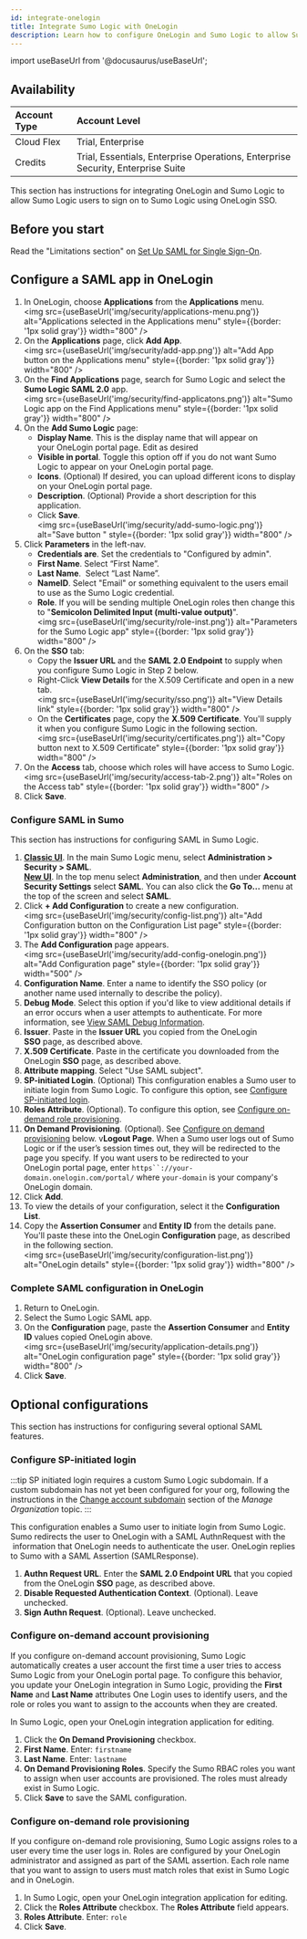 ```yaml
---
id: integrate-onelogin
title: Integrate Sumo Logic with OneLogin
description: Learn how to configure OneLogin and Sumo Logic to allow Sumo Logic users to sign on to Sumo Logic using OneLogin SSO.
---
```


import useBaseUrl from '@docusaurus/useBaseUrl';

## Availability

| Account Type | Account Level |
|:--------------|:---------------------------------------------------------------------------------|
| Cloud Flex   | Trial, Enterprise |
| Credits      | Trial, Essentials, Enterprise Operations, Enterprise Security, Enterprise Suite |

This section has instructions for integrating OneLogin and Sumo Logic to allow Sumo Logic users to sign on to Sumo Logic using OneLogin SSO. 

## Before you start

Read the "Limitations section" on [Set Up SAML for Single Sign-On](set-up-saml.md).

## Configure a SAML app in OneLogin

1. In OneLogin, choose **Applications** from the **Applications** menu.   <br/><img src={useBaseUrl('img/security/applications-menu.png')} alt="Applications selected in the Applications menu" style={{border: '1px solid gray'}} width="800" />
1. On the **Applications** page, click **Add App**.   <br/><img src={useBaseUrl('img/security/add-app.png')} alt="Add App button on the Applications menu" style={{border: '1px solid gray'}} width="800" />     
1. On the **Find Applications** page, search for Sumo Logic and select the **Sumo Logic SAML 2.0** app.   <br/><img src={useBaseUrl('img/security/find-applicatons.png')} alt="Sumo Logic app on the Find Applications menu" style={{border: '1px solid gray'}} width="800" />      
1. On the **Add Sumo Logic** page:
    * **Display Name**. This is the display name that will appear on your OneLogin portal page. Edit as desired 
    * **Visible in portal**. Toggle this option off if you do not want Sumo Logic to appear on your OneLogin portal page.
    * **Icons**. (Optional) If desired, you can upload different icons to display on your OneLogin portal page.
    * **Description**. (Optional) Provide a short description for this application.
    * Click **Save**.  <br/><img src={useBaseUrl('img/security/add-sumo-logic.png')} alt="Save button " style={{border: '1px solid gray'}} width="800" />                 
1. Click **Parameters** in the left-nav.
    * **Credentials are**. Set the credentials to "Configured by admin". 
    * **First Name**. Select “First Name”.
    * **Last Name**.  Select “Last Name”. 
    * **NameID**. Select "Email" or something equivalent to the users email to use as the Sumo Logic credential.
    * **Role**. If you will be sending multiple OneLogin roles then change this to "**Semicolon Delimited Input (multi-value output)**". <br/><img src={useBaseUrl('img/security/role-inst.png')} alt="Parameters for the Sumo Logic app" style={{border: '1px solid gray'}} width="800" />
1. On the **SSO** tab:
    * Copy the **Issuer URL** and the **SAML 2.0 Endpoint** to supply when you configure Sumo Logic in Step 2 below. 
    * Right-Click **View Details** for the X.509 Certificate and open in a new tab. <br/><img src={useBaseUrl('img/security/sso.png')} alt="View Details link" style={{border: '1px solid gray'}} width="800" />
    * On the **Certificates** page, copy the **X.509 Certificate**. You'll supply it when you configure Sumo Logic in the following section. <br/><img src={useBaseUrl('img/security/certificates.png')} alt="Copy button next to X.509 Certificate" style={{border: '1px solid gray'}} width="800" />             
1. On the **Access** tab, choose which roles will have access to Sumo Logic.   <br/><img src={useBaseUrl('img/security/access-tab-2.png')} alt="Roles on the Access tab" style={{border: '1px solid gray'}} width="800" />        
1. Click **Save**. 

### Configure SAML in Sumo

This section has instructions for configuring SAML in Sumo Logic.

1. [**Classic UI**](/docs/get-started/sumo-logic-ui-classic). In the main Sumo Logic menu, select **Administration > Security > SAML**. <br/>[**New UI**](/docs/get-started/sumo-logic-ui). In the top menu select **Administration**, and then under **Account Security Settings** select **SAML**. You can also click the **Go To...** menu at the top of the screen and select **SAML**. 
1. Click **+ Add Configuration** to create a new configuration. <br/><img src={useBaseUrl('img/security/config-list.png')} alt="Add Configuration button on the Configuration List page" style={{border: '1px solid gray'}} width="800" />     
1. The **Add Configuration** page appears.<br/><img src={useBaseUrl('img/security/add-config-onelogin.png')} alt="Add Configuration page" style={{border: '1px solid gray'}} width="500" /> 
1. **Configuration Name**. Enter a name to identify the SSO policy (or another name used internally to describe the policy).
1. **Debug Mode**. Select this option if you'd like to view additional details if an error occurs when a user attempts to authenticate. For more information, see [View SAML Debug Information](view-saml-debug-information.md).
1. **Issuer**. Paste in the **Issuer URL** you copied from the OneLogin **SSO** page, as described above.
1. **X.509 Certificate**. Paste in the certificate you downloaded from the OneLogin **SSO** page, as described above. 
1. **Attribute mapping**. Select "Use SAML subject".
1. **SP-initiated Login**. (Optional) This configuration enables a Sumo user to initiate login from Sumo Logic. To configure this option, see [Configure SP-initiated login](#configuresp-initiated-login).
1. **Roles Attribute**. (Optional). To configure this option, see [Configure on-demand role provisioning](#configure-on-demand-role-provisioning).
1. **On Demand Provisioning**. (Optional). See [Configure on demand provisioning](#configure-on-demand-account-provisioning) below.
v**Logout Page**. When a Sumo user logs out of Sumo Logic or if the user’s session times out, they will be redirected to the page you specify. If you want users to be redirected to your OneLogin portal page, enter `https``://your-domain.onelogin.com/portal/` where `your-domain` is your company's OneLogin domain.
1. Click **Add**. 
1. To view the details of your configuration, select it the **Configuration List**.
1. Copy the **Assertion Consumer** and **Entity ID** from the details pane. You'll paste these into the OneLogin **Configuration** page, as described in the following section. <br/><img src={useBaseUrl('img/security/configuration-list.png')} alt="OneLogin details" style={{border: '1px solid gray'}} width="800" /> 

### Complete SAML configuration in OneLogin

1. Return to OneLogin.
1. Select the Sumo Logic SAML app.
1. On the **Configuration** page, paste the **Assertion Consumer** and **Entity ID** values copied OneLogin above. <br/><img src={useBaseUrl('img/security/application-details.png')} alt="OneLogin configuration page" style={{border: '1px solid gray'}} width="800" />      
1. Click **Save**.

## Optional configurations 

This section has instructions for configuring several optional SAML
features.

### Configure SP-initiated login

:::tip
SP initiated login requires a custom Sumo Logic subdomain. If a custom subdomain has not yet been configured for your org, following the instructions in the [Change account subdomain](/docs/manage/manage-subscription/manage-org-settings.md) section of the *Manage Organization* topic.
:::

This configuration enables a Sumo user to initiate login from Sumo Logic. Sumo redirects the user to OneLogin with a SAML AuthnRequest with the  information that OneLogin needs to authenticate the user. OneLogin replies to Sumo with a SAML Assertion (SAMLResponse). 

1. **Authn Request URL**. Enter the **SAML 2.0 Endpoint URL** that you copied from the OneLogin **SSO** page, as described above. 
1. **Disable Requested Authentication Context**. (Optional). Leave unchecked.
1. **Sign Authn Request**. (Optional). Leave unchecked.

### Configure on-demand account provisioning

If you configure on-demand account provisioning, Sumo Logic automatically creates a user account the first time a user tries to access Sumo Logic from your OneLogin portal page. To configure this behavior, you update your OneLogin integration in Sumo Logic, providing the **First Name** and **Last Name** attributes One Login uses to identify users, and the role or roles you want to assign to the accounts when they are created.

In Sumo Logic, open your OneLogin integration application for editing.

1. Click the **On Demand Provisioning** checkbox.
1. **First Name**. Enter: `firstname` 
1. **Last Name**. Enter: `lastname`
1. **On Demand Provisioning Roles**. Specify the Sumo RBAC roles you want to assign when user accounts are provisioned. The roles must already exist in Sumo Logic.
1. Click **Save** to save the SAML configuration.

### Configure on-demand role provisioning

If you configure on-demand role provisioning, Sumo Logic assigns roles to a user every time the user logs in. Roles are configured by your OneLogin administrator and assigned as part of the SAML assertion. Each role name that you want to assign to users must match roles that exist in Sumo Logic and in OneLogin.

1. In Sumo Logic, open your OneLogin integration application for editing.
1. Click the **Roles Attribute** checkbox. The **Roles Attribute** field appears.
1. **Roles Attribute**. Enter: `role`
1. Click **Save**. 
